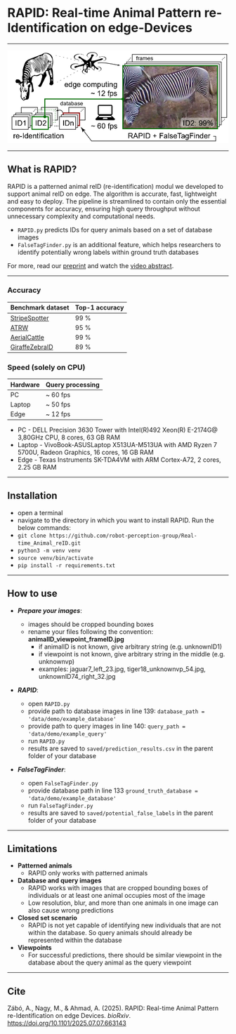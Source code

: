 # RAPID: Real-time Animal Pattern re-Identification on edge-Devices

---

![Concept_image](data/overview.jpg)

---
## What is RAPID?
RAPID is a patterned animal reID (re-identification) modul we developed to support animal reID on edge.
The algorithm is accurate, fast, lightweight and easy to deploy.
The pipeline is streamlined to contain only the essential components for accuracy, ensuring high query throughput without unnecessary complexity and computational needs.

- `RAPID.py` predicts IDs for query animals based on a set of database images
- `FalseTagFinder.py` is an additional feature, which helps researchers to identify potentially wrong labels within ground truth databases

For more, read our [preprint](https://doi.org/10.1101/2025.07.07.663143) and watch the [video abstract](https://youtu.be/xGas3IlLrVo).

---
### Accuracy

| Benchmark dataset                                                                                                                      | Top-1 accuracy |
|----------------------------------------------------------------------------------------------------------------------------------------|----------------|
| [StripeSpotter](https://dl.acm.org/doi/abs/10.1145/1991996.1992002)                                                                    | 99 %           |
| [ATRW](https://arxiv.org/abs/1906.05586)                                                                                               | 95 %           |
| [AerialCattle](https://openaccess.thecvf.com/content_ICCV_2017_workshops/w41/html/Andrew_Visual_Localisation_and_ICCV_2017_paper.html) | 99 %           |
| [GiraffeZebraID](https://aaai.org/papers/15245-15245-animal-population-censusing-at-scale-with-citizen-science-and-photographic-identification/)                                                                                                                       | 89 %           |


### Speed (solely on CPU)
| Hardware       | Query processing |
|----------------|------------------|
| PC             | ~ 60 fps         |
| Laptop         | ~ 50 fps         |
| Edge           | ~ 12 fps         |
- PC - DELL Precision 3630 Tower with Intel(R)492 Xeon(R) E-2174G@ 3,80GHz CPU, 8 cores, 63 GB RAM
- Laptop - VivoBook-ASUSLaptop X513UA-M513UA with AMD Ryzen 7 5700U, Radeon Graphics, 16 cores, 16 GB RAM
- Edge - Texas Instruments SK-TDA4VM with ARM Cortex-A72, 2 cores, 2.25 GB RAM
---
## Installation
- open a terminal
- navigate to the directory in which you want to install RAPID. Run the below commands:
- `git clone https://github.com/robot-perception-group/Real-time_Animal_reID.git`
- `python3 -m venv venv`
- `source venv/bin/activate`
- `pip install -r requirements.txt`
---
## How to use
- **_Prepare your images_**:
  - images should be cropped bounding boxes 
  - rename your files following the convention: **animalID_viewpoint_frameID.jpg**
    - if animalID is not known, give arbitrary string (e.g. unknownID1)
    - if viewpoint is not known, give arbitrary string in the middle (e.g. unknownvp) 
    - examples: jaguar7_left_23.jpg, tiger18_unknownvp_54.jpg, unknownID74_right_32.jpg


- **_RAPID_**:
  - open `RAPID.py`
  - provide path to database images in line 139: `database_path = 'data/demo/example_database'`
  - provide path to query images in line 140: `query_path = 'data/demo/example_query'` 
  - run `RAPID.py`
  - results are saved to `saved/prediction_results.csv` in the parent folder of your database


- **_FalseTagFinder_**:
  - open `FalseTagFinder.py`
  - provide database path in line 133 `ground_truth_database = 'data/demo/example_database'`  
  - run `FalseTagFinder.py`
  - results are saved to  `saved/potential_false_labels` in the parent folder of your database

---
## Limitations
- **Patterned animals**
  - RAPID only works with patterned animals
- **Database and query images**
  - RAPID works with images that are cropped bounding boxes of
  individuals or at least one animal occupies most of the image
  - Low resolution, blur, and more than one animals in one image can also cause wrong predictions
- **Closed set scenario**
  - RAPID is not yet capable of identifying new individuals that are not within the database. So query animals should already be represented within the database
- **Viewpoints**
  - For successful predictions, there should be similar viewpoint in the database about the query animal as the query viewpoint 
---
## Cite
Zábó, A., Nagy, M., & Ahmad, A. (2025). RAPID: Real-time Animal Pattern re-Identification on edge Devices. *bioRxiv*. https://doi.org/10.1101/2025.07.07.663143